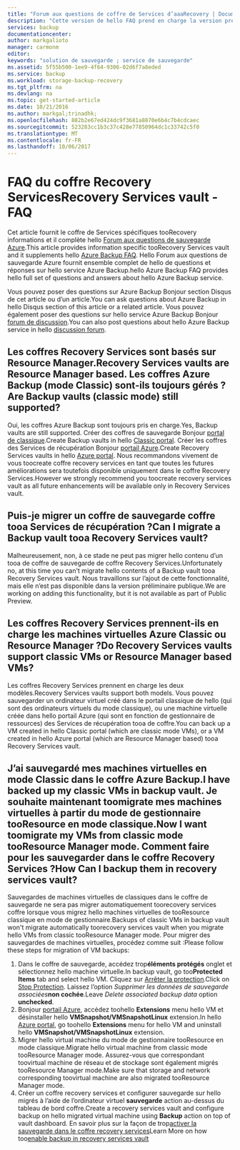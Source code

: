 ```yaml
---
title: "Forum aux questions de coffre de Services d’aaaRecovery | Documents Microsoft"
description: "Cette version de hello FAQ prend en charge la version préliminaire publique de hello Hello service Azure Backup. Elles en sonttrop de réponses aux questions sur l’agent de sauvegarde hello, sauvegarde et de rétention, récupération, sécurité et autres questions courantes sur hello solution de sauvegarde Azure."
services: backup
documentationcenter: 
author: markgalioto
manager: carmonm
editor: 
keywords: "solution de sauvegarde ; service de sauvegarde"
ms.assetid: 5f55b500-1ee9-4f64-9306-02d6f7a8eded
ms.service: backup
ms.workload: storage-backup-recovery
ms.tgt_pltfrm: na
ms.devlang: na
ms.topic: get-started-article
ms.date: 10/21/2016
ms.author: markgal;trinadhk;
ms.openlocfilehash: 882b2e67ed424dc9f3681a8870e6b4c7b4cdcaec
ms.sourcegitcommit: 523283cc1b3c37c428e77850964dc1c33742c5f0
ms.translationtype: MT
ms.contentlocale: fr-FR
ms.lasthandoff: 10/06/2017
---
```

# <a name="recovery-services-vault---faq"></a><span data-ttu-id="1010b-105">FAQ du coffre Recovery Services</span><span class="sxs-lookup"><span data-stu-id="1010b-105">Recovery Services vault - FAQ</span></span>
<span data-ttu-id="1010b-106">Cet article fournit le coffre de Services spécifiques tooRecovery informations et il complète hello [Forum aux questions de sauvegarde Azure](backup-azure-backup-faq.md).</span><span class="sxs-lookup"><span data-stu-id="1010b-106">This article provides information specific tooRecovery Services vault and it supplements hello [Azure Backup FAQ](backup-azure-backup-faq.md).</span></span> <span data-ttu-id="1010b-107">Hello Forum aux questions de sauvegarde Azure fournit ensemble complet de hello de questions et réponses sur hello service Azure Backup.</span><span class="sxs-lookup"><span data-stu-id="1010b-107">hello Azure Backup FAQ provides hello full set of questions and answers about hello Azure Backup service.</span></span>  

<span data-ttu-id="1010b-108">Vous pouvez poser des questions sur Azure Backup Bonjour section Disqus de cet article ou d’un article.</span><span class="sxs-lookup"><span data-stu-id="1010b-108">You can ask questions about Azure Backup in hello Disqus section of this article or a related article.</span></span> <span data-ttu-id="1010b-109">Vous pouvez également poser des questions sur hello service Azure Backup Bonjour [forum de discussion](https://social.msdn.microsoft.com/forums/azure/home?forum=windowsazureonlinebackup).</span><span class="sxs-lookup"><span data-stu-id="1010b-109">You can also post questions about hello Azure Backup service in hello [discussion forum](https://social.msdn.microsoft.com/forums/azure/home?forum=windowsazureonlinebackup).</span></span>

## <a name="recovery-services-vaults-are-resource-manager-based-are-backup-vaults-classic-mode-still-supported-br"></a><span data-ttu-id="1010b-110">Les coffres Recovery Services sont basés sur Resource Manager.</span><span class="sxs-lookup"><span data-stu-id="1010b-110">Recovery Services vaults are Resource Manager based.</span></span> <span data-ttu-id="1010b-111">Les coffres Azure Backup (mode Classic) sont-ils toujours gérés ?</span><span class="sxs-lookup"><span data-stu-id="1010b-111">Are Backup vaults (classic mode) still supported?</span></span> <br/>
<span data-ttu-id="1010b-112">Oui, les coffres Azure Backup sont toujours pris en charge.</span><span class="sxs-lookup"><span data-stu-id="1010b-112">Yes, Backup vaults are still supported.</span></span> <span data-ttu-id="1010b-113">Créer des coffres de sauvegarde Bonjour [portal de classique](https://manage.windowsazure.com).</span><span class="sxs-lookup"><span data-stu-id="1010b-113">Create Backup vaults in hello [Classic portal](https://manage.windowsazure.com).</span></span> <span data-ttu-id="1010b-114">Créer les coffres des Services de récupération Bonjour [portail Azure](https://portal.azure.com).</span><span class="sxs-lookup"><span data-stu-id="1010b-114">Create Recovery Services vaults in hello [Azure portal](https://portal.azure.com).</span></span> <span data-ttu-id="1010b-115">Nous recommandons vivement de vous toocreate coffre recovery services en tant que toutes les futures améliorations sera toutefois disponible uniquement dans le coffre Recovery Services.</span><span class="sxs-lookup"><span data-stu-id="1010b-115">However we strongly recommend you toocreate recovery services vault as all future enhancements will be available only in Recovery Services vault.</span></span>

## <a name="can-i-migrate-a-backup-vault-tooa-recovery-services-vault-br"></a><span data-ttu-id="1010b-116">Puis-je migrer un coffre de sauvegarde coffre tooa Services de récupération ?</span><span class="sxs-lookup"><span data-stu-id="1010b-116">Can I migrate a Backup vault tooa Recovery Services vault?</span></span> <br/>
<span data-ttu-id="1010b-117">Malheureusement, non, à ce stade ne peut pas migrer hello contenu d’un tooa de coffre de sauvegarde de coffre Recovery Services.</span><span class="sxs-lookup"><span data-stu-id="1010b-117">Unfortunately no, at this time you can't migrate hello contents of a Backup vault tooa Recovery Services vault.</span></span> <span data-ttu-id="1010b-118">Nous travaillons sur l’ajout de cette fonctionnalité, mais elle n’est pas disponible dans la version préliminaire publique.</span><span class="sxs-lookup"><span data-stu-id="1010b-118">We are working on adding this functionality, but it is not available as part of Public Preview.</span></span>

## <a name="do-recovery-services-vaults-support-classic-vms-or-resource-manager-based-vms-br"></a><span data-ttu-id="1010b-119">Les coffres Recovery Services prennent-ils en charge les machines virtuelles Azure Classic ou Resource Manager ?</span><span class="sxs-lookup"><span data-stu-id="1010b-119">Do Recovery Services vaults support classic VMs or Resource Manager based VMs?</span></span> <br/>
<span data-ttu-id="1010b-120">Les coffres Recovery Services prennent en charge les deux modèles.</span><span class="sxs-lookup"><span data-stu-id="1010b-120">Recovery Services vaults support both models.</span></span>  <span data-ttu-id="1010b-121">Vous pouvez sauvegarder un ordinateur virtuel créé dans le portail classique de hello (qui sont des ordinateurs virtuels du mode classique), ou une machine virtuelle créée dans hello portail Azure (qui sont en fonction de gestionnaire de ressources) des Services de récupération tooa de coffre.</span><span class="sxs-lookup"><span data-stu-id="1010b-121">You can back up a VM created in hello Classic portal (which are classic mode VMs), or a VM created in hello Azure portal (which are Resource Manager based) tooa Recovery Services vault.</span></span>

## <a name="i-have-backed-up-my-classic-vms-in-backup-vault-now-i-want-toomigrate-my-vms-from-classic-mode-tooresource-manager-mode--how-can-i-backup-them-in-recovery-services-vault"></a><span data-ttu-id="1010b-122">J’ai sauvegardé mes machines virtuelles en mode Classic dans le coffre Azure Backup.</span><span class="sxs-lookup"><span data-stu-id="1010b-122">I have backed up my classic VMs in backup vault.</span></span> <span data-ttu-id="1010b-123">Je souhaite maintenant toomigrate mes machines virtuelles à partir du mode de gestionnaire tooResource en mode classique.</span><span class="sxs-lookup"><span data-stu-id="1010b-123">Now I want toomigrate my VMs from classic mode tooResource Manager mode.</span></span>  <span data-ttu-id="1010b-124">Comment faire pour les sauvegarder dans le coffre Recovery Services ?</span><span class="sxs-lookup"><span data-stu-id="1010b-124">How Can I backup them in recovery services vault?</span></span>
<span data-ttu-id="1010b-125">Sauvegardes de machines virtuelles de classiques dans le coffre de sauvegarde ne sera pas migrer automatiquement toorecovery services coffre lorsque vous migrez hello machines virtuelles de tooResource classique en mode de gestionnaire.</span><span class="sxs-lookup"><span data-stu-id="1010b-125">Backups of classic VMs in backup vault won't migrate automatically toorecovery services vault when you migrate hello VMs from classic tooResource Manager mode.</span></span> <span data-ttu-id="1010b-126">Pour migrer des sauvegardes de machines virtuelles, procédez comme suit :</span><span class="sxs-lookup"><span data-stu-id="1010b-126">Please follow these steps for migration of VM backups:</span></span>

1. <span data-ttu-id="1010b-127">Dans le coffre de sauvegarde, accédez trop**éléments protégés** onglet et sélectionnez hello machine virtuelle.</span><span class="sxs-lookup"><span data-stu-id="1010b-127">In backup vault, go too**Protected Items** tab and select hello VM.</span></span> <span data-ttu-id="1010b-128">Cliquez sur [Arrêter la protection](backup-azure-manage-vms-classic.md#stop-protecting-virtual-machines).</span><span class="sxs-lookup"><span data-stu-id="1010b-128">Click on [Stop Protection](backup-azure-manage-vms-classic.md#stop-protecting-virtual-machines).</span></span> <span data-ttu-id="1010b-129">Laissez l’option *Supprimer les données de sauvegarde associées***non cochée**.</span><span class="sxs-lookup"><span data-stu-id="1010b-129">Leave *Delete associated backup data* option **unchecked**.</span></span>
2. <span data-ttu-id="1010b-130">Bonjour [portail Azure](https://portal.azure.com), accédez toohello **Extensions** menu hello VM et désinstaller hello **VMSnapshot/VMSnapshotLinux** extension.</span><span class="sxs-lookup"><span data-stu-id="1010b-130">In hello [Azure portal](https://portal.azure.com), go toohello **Extensions** menu for hello VM and uninstall hello **VMSnapshot/VMSnapshotLinux** extension.</span></span>
3. <span data-ttu-id="1010b-131">Migrer hello virtual machine du mode de gestionnaire tooResource en mode classique.</span><span class="sxs-lookup"><span data-stu-id="1010b-131">Migrate hello virtual machine from classic mode tooResource Manager mode.</span></span> <span data-ttu-id="1010b-132">Assurez-vous que correspondant toovirtual machine de réseau et de stockage sont également migrés tooResource Manager mode.</span><span class="sxs-lookup"><span data-stu-id="1010b-132">Make sure that storage and network corresponding toovirtual machine are also migrated tooResource Manager mode.</span></span>
4. <span data-ttu-id="1010b-133">Créer un coffre recovery services et configurer sauvegarde sur hello migrés à l’aide de l’ordinateur virtuel **sauvegarde** action au-dessus du tableau de bord coffre.</span><span class="sxs-lookup"><span data-stu-id="1010b-133">Create a recovery services vault and configure backup on hello migrated virtual machine using **Backup** action on top of vault dashboard.</span></span> <span data-ttu-id="1010b-134">En savoir plus sur la façon de trop[activer la sauvegarde dans le coffre recovery services](backup-azure-vms-first-look-arm.md)</span><span class="sxs-lookup"><span data-stu-id="1010b-134">Learn More on how too[enable backup in recovery services vault](backup-azure-vms-first-look-arm.md)</span></span>

